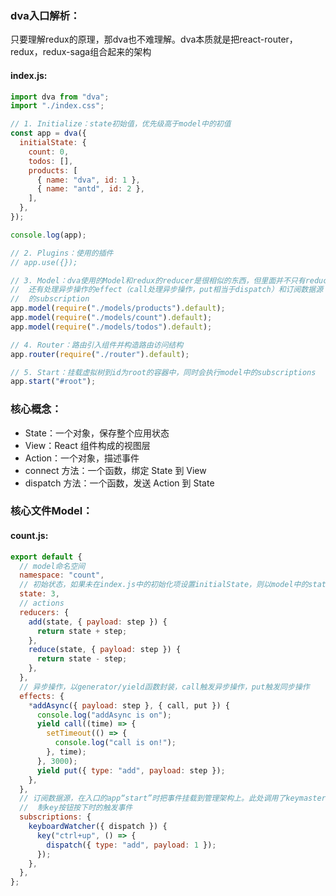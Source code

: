 ### dva入口解析：

​	只要理解redux的原理，那dva也不难理解。dva本质就是把react-router，redux，redux-saga组合起来的架构

####    index.js:

```javascript
import dva from "dva";
import "./index.css";

// 1. Initialize：state初始值，优先级高于model中的初值
const app = dva({
  initialState: {
    count: 0,
    todos: [],
    products: [
      { name: "dva", id: 1 },
      { name: "antd", id: 2 },
    ],
  },
});

console.log(app);

// 2. Plugins：使用的插件
// app.use({});

// 3. Model：dva使用的Model和redux的reducer是很相似的东西，但里面并不只有reducers，
//	还有处理异步操作的effect（call处理异步操作，put相当于dispatch）和订阅数据源
//  的subscription
app.model(require("./models/products").default);
app.model(require("./models/count").default);
app.model(require("./models/todos").default);

// 4. Router：路由引入组件并构造路由访问结构
app.router(require("./router").default);

// 5. Start：挂载虚拟树到id为root的容器中，同时会执行model中的subscriptions
app.start("#root");
```

### 核心概念：

- State：一个对象，保存整个应用状态
- View：React 组件构成的视图层
- Action：一个对象，描述事件
- connect 方法：一个函数，绑定 State 到 View
- dispatch 方法：一个函数，发送 Action 到 State

### 核心文件Model：

#### count.js:

```js
export default {
  // model命名空间
  namespace: "count",
  // 初始状态，如果未在index.js中的初始化项设置initialState，则以model中的state为主
  state: 3,
  // actions
  reducers: {
    add(state, { payload: step }) {
      return state + step;
    },
    reduce(state, { payload: step }) {
      return state - step;
    },
  },
  // 异步操作，以generator/yield函数封装，call触发异步操作，put触发同步操作
  effects: {
    *addAsync({ payload: step }, { call, put }) {
      console.log("addAsync is on");
      yield call((time) => {
        setTimeout(() => {
          console.log("call is on!");
        }, time);
      }, 3000);
      yield put({ type: "add", payload: step });
    },
  },
  // 订阅数据源，在入口的app“start”时把事件挂载到管理架构上。此处调用了keymaster插件，可以控	
  //  制key按钮按下时的触发事件
  subscriptions: {
    keyboardWatcher({ dispatch }) {
      key("ctrl+up", () => {
        dispatch({ type: "add", payload: 1 });
      });
    },
  },
};
```



